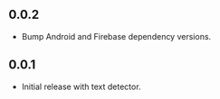 ## 0.0.2

* Bump Android and Firebase dependency versions.

## 0.0.1

* Initial release with text detector.
